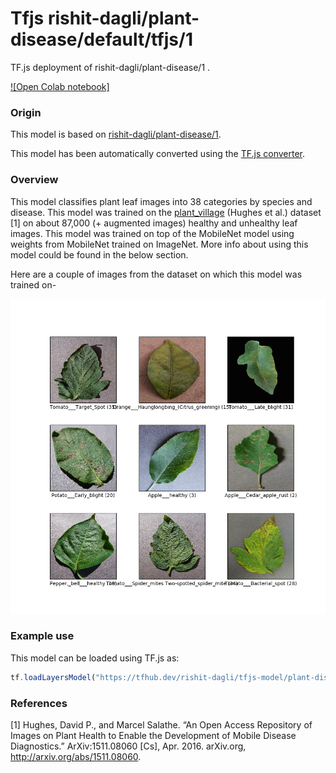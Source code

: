 # Tfjs rishit-dagli/plant-disease/default/tfjs/1
TF.js deployment of rishit-dagli/plant-disease/1 .

<!-- parent-model: rishit-dagli/plant-disease/1 -->
<!-- asset-path: https://storage.googleapis.com/rishit-dagli/plant-disease-model/tfjs_model.tar.gz -->

[![Open Colab notebook]](https://colab.research.google.com/github/Rishit-dagli/Greenathon-Plant-AI/blob/main/notebooks/plant_diseases_TFJS.ipynb)

### Origin
This model is based on [rishit-dagli/plant-disease/1](https://tfhub.dev/rishit-dagli/plant-disease/1/).

This model has been automatically converted using the [TF.js converter](https://github.com/tensorflow/tfjs/tree/master/tfjs-converter).

### Overview
This model classifies plant leaf images into 38 categories by species and disease. This model was trained on the [plant_village](https://www.tensorflow.org/datasets/catalog/plant_village) (Hughes et al.) dataset [1] on about 87,000 (+ augmented images) healthy and unhealthy leaf images. This model was trained on top of the MobileNet model using weights from MobileNet trained on ImageNet. More info about using this model could be found in the below section.

Here are a couple of images from the dataset on which this model was trained on-

![](https://github.com/Rishit-dagli/Greenathon-Plant-AI/blob/main/media/dataset-examples.png)

### Example use
This model can be loaded using TF.js as:

```js
tf.loadLayersModel("https://tfhub.dev/rishit-dagli/tfjs-model/plant-disease/default/tfjs/1", { fromTFHub: true })
```

### References

[1] Hughes, David P., and Marcel Salathe. “An Open Access Repository of Images on Plant Health to Enable the Development of Mobile Disease Diagnostics.” ArXiv:1511.08060 [Cs], Apr. 2016. arXiv.org, http://arxiv.org/abs/1511.08060.
